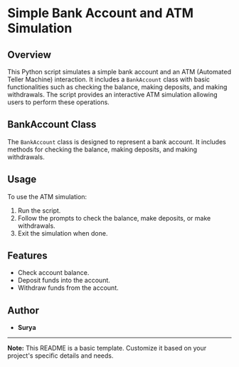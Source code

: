 # Simple Bank Account and ATM Simulation

## Overview
This Python script simulates a simple bank account and an ATM (Automated Teller Machine) interaction. It includes a `BankAccount` class with basic functionalities such as checking the balance, making deposits, and making withdrawals. The script provides an interactive ATM simulation allowing users to perform these operations.

## BankAccount Class
The `BankAccount` class is designed to represent a bank account. It includes methods for checking the balance, making deposits, and making withdrawals.

## Usage
To use the ATM simulation:
1. Run the script.
2. Follow the prompts to check the balance, make deposits, or make withdrawals.
3. Exit the simulation when done.

## Features
- Check account balance.
- Deposit funds into the account.
- Withdraw funds from the account.

## Author
- **Surya**

---

**Note:** This README is a basic template. Customize it based on your project's specific details and needs.
